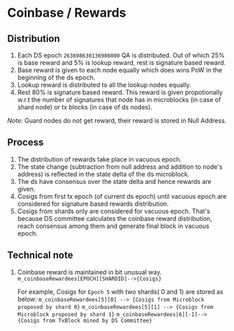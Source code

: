 # Coinbase / Rewards

## Distribution

1. Each DS epoch `263698630136986000` QA is distributed. Out of which 25% is base reward and 5% is lookup reward,
rest is signature based reward.
2. Base reward is given to each node equally which does wins PoW in the beginning of the ds epoch.
3. Lookup reward is distributed to all the lookup nodes equally.
4. Rest 80% is signature based reward. This reward is given propotionally w.r.t the number of signatures
that node has in microblocks (in case of shard node) or tx blocks (in case of ds nodes).

*Note*: Guard nodes do not get reward, their reward is stored in Null Address.

## Process

1. The distribution of rewards take place in vacuous epoch.
2. The state change (subtraction from null address and addition to node's address) is reflected in the
state delta of the ds microblock.
3. The ds have consensus over the state delta and hence rewards are given.
4. Cosigs from first tx epoch (of current ds epoch) until vacuous epoch are considered for signature based rewards distribution.
5. Cosigs from shards only are considered for vacuous epoch. That's because DS committee calculates the coinbase reward distribution, reach consensus among them and generate final block in vacuous epoch.

## Technical note

1. Coinbase reward is maintained in bit unusual way.
    `m_coinbaseRewardees[EPOCH][SHARDID]-->{Cosigs}`

    For example, Cosigs for `Epoch 5` with two shards( 0 and 1) are stored as below:
    `m_coinbaseRewardees[5][0] --> {Cosigs from Microblock proposed by shard 0}`
    `m_coinbaseRewardees[5][1] --> {Cosigs from Microblock proposed by shard 1}`
    `m_coinbaseRewardees[6][-1]--> {Cosigs from TxBlock mined by DS Committee}`
